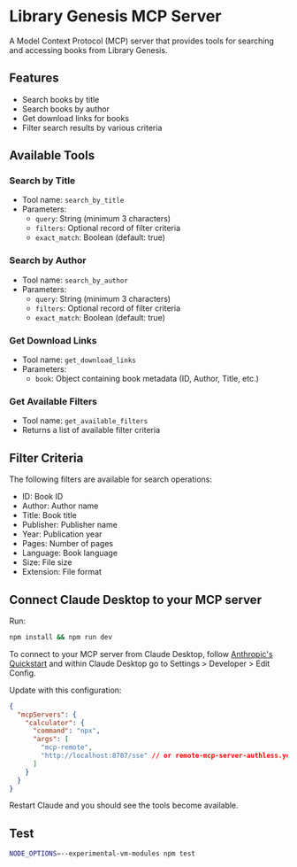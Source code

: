 # Library Genesis MCP Server

A Model Context Protocol (MCP) server that provides tools for searching and accessing books from Library Genesis.

## Features

- Search books by title
- Search books by author
- Get download links for books
- Filter search results by various criteria

## Available Tools

### Search by Title

- Tool name: `search_by_title`
- Parameters:
  - `query`: String (minimum 3 characters)
  - `filters`: Optional record of filter criteria
  - `exact_match`: Boolean (default: true)

### Search by Author

- Tool name: `search_by_author`
- Parameters:
  - `query`: String (minimum 3 characters)
  - `filters`: Optional record of filter criteria
  - `exact_match`: Boolean (default: true)

### Get Download Links

- Tool name: `get_download_links`
- Parameters:
  - `book`: Object containing book metadata (ID, Author, Title, etc.)

### Get Available Filters

- Tool name: `get_available_filters`
- Returns a list of available filter criteria

## Filter Criteria

The following filters are available for search operations:

- ID: Book ID
- Author: Author name
- Title: Book title
- Publisher: Publisher name
- Year: Publication year
- Pages: Number of pages
- Language: Book language
- Size: File size
- Extension: File format

## Connect Claude Desktop to your MCP server

Run:

```bash
npm install && npm run dev
```

To connect to your MCP server from Claude Desktop, follow [Anthropic's Quickstart](https://modelcontextprotocol.io/quickstart/user) and within Claude Desktop go to Settings > Developer > Edit Config.

Update with this configuration:

```json
{
  "mcpServers": {
    "calculator": {
      "command": "npx",
      "args": [
        "mcp-remote",
        "http://localhost:8787/sse" // or remote-mcp-server-authless.your-account.workers.dev/sse
      ]
    }
  }
}
```

Restart Claude and you should see the tools become available.

## Test

```bash
NODE_OPTIONS=--experimental-vm-modules npm test
```
